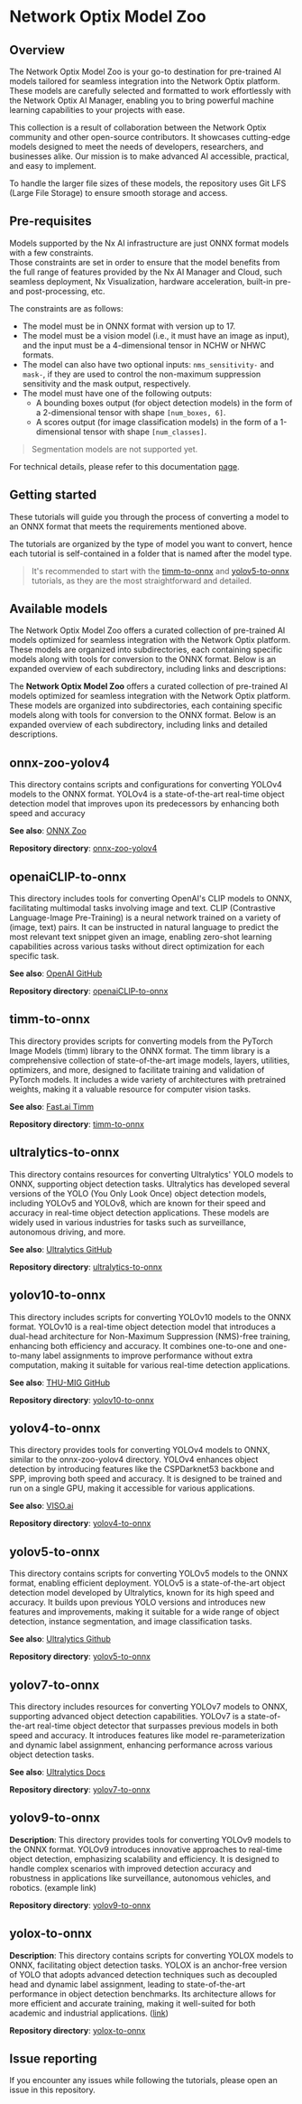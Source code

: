# Network Optix Model Zoo

## Overview

The Network Optix Model Zoo is your go-to destination for pre-trained AI models tailored for seamless integration into the Network Optix platform. These models are carefully selected and formatted to work effortlessly with the Network Optix AI Manager, enabling you to bring powerful machine learning capabilities to your projects with ease.

This collection is a result of collaboration between the Network Optix community and other open-source contributors. It showcases cutting-edge models designed to meet the needs of developers, researchers, and businesses alike. Our mission is to make advanced AI accessible, practical, and easy to implement.

To handle the larger file sizes of these models, the repository uses Git LFS (Large File Storage) to ensure smooth storage and access.

## Pre-requisites

Models supported by the Nx AI infrastructure are just ONNX format models with a few constraints.   
Those constraints are set in order to ensure that the model benefits from the full range of features
provided by the Nx AI Manager and Cloud, such seamless deployment, Nx Visualization,
hardware acceleration, built-in pre- and post-processing, etc.

The constraints are as follows:

- The model must be in ONNX format with version up to 17.
- The model must be a vision model (i.e., it must have an image as input), and the input must be a 4-dimensional tensor
  in NCHW or NHWC formats.
- The model can also have two optional inputs: `nms_sensitivity-` and `mask-`, if they are used to control the
  non-maximum suppression sensitivity and the mask output, respectively.
- The model must have one of the following outputs:
  - A bounding boxes output (for object detection models) in the form of a 2-dimensional tensor with
    shape `[num_boxes, 6]`.
  - A scores output (for image classification models) in the form of a 1-dimensional tensor with
    shape `[num_classes]`.

> Segmentation models are not supported yet.


For technical details, please refer to this
documentation [page](https://nx.docs.scailable.net/for-data-scientists/onnx-requirements).

## Getting started

These tutorials will guide you through the process of converting a model to an ONNX format that meets the requirements
mentioned above.

The tutorials are organized by the type of model you want to convert,
hence each tutorial is self-contained in a folder that is named after the model type.

> It's recommended to start with the [timm-to-onnx](timm-to-onnx) and [yolov5-to-onnx](yolov5-to-onnx) tutorials, as
> they are the most straightforward and detailed.

## Available models

The Network Optix Model Zoo offers a curated collection of pre-trained AI models optimized for seamless integration with the Network Optix platform. These models are organized into subdirectories, each containing specific models along with tools for conversion to the ONNX format. Below is an expanded overview of each subdirectory, including links and descriptions:

The **Network Optix Model Zoo** offers a curated collection of pre-trained AI models optimized for seamless integration with the Network Optix platform. These models are organized into subdirectories, each containing specific models along with tools for conversion to the ONNX format. Below is an expanded overview of each subdirectory, including links and detailed descriptions.

## onnx-zoo-yolov4

This directory contains scripts and configurations for converting YOLOv4 models to the ONNX format. YOLOv4 is a state-of-the-art real-time object detection model that improves upon its predecessors by enhancing both speed and accuracy

**See also**: [ONNX Zoo](https://github.com/onnx/models)

**Repository directory**: [onnx-zoo-yolov4](https://github.com/scailable/nx-onnx-zoo/tree/main/onnx-zoo-yolov4)

## openaiCLIP-to-onnx

This directory includes tools for converting OpenAI's CLIP models to ONNX, facilitating multimodal tasks involving image and text. CLIP (Contrastive Language-Image Pre-Training) is a neural network trained on a variety of (image, text) pairs. It can be instructed in natural language to predict the most relevant text snippet given an image, enabling zero-shot learning capabilities across various tasks without direct optimization for each specific task. 

**See also**: [OpenAI GitHub](https://github.com/openai/CLIP?utm_source=chatgpt.com)

**Repository directory**: [openaiCLIP-to-onnx](https://github.com/scailable/nx-onnx-zoo/tree/main/openaiCLIP-to-onnx)

## timm-to-onnx

This directory provides scripts for converting models from the PyTorch Image Models (timm) library to the ONNX format. The timm library is a comprehensive collection of state-of-the-art image models, layers, utilities, optimizers, and more, designed to facilitate training and validation of PyTorch models. It includes a wide variety of architectures with pretrained weights, making it a valuable resource for computer vision tasks. 

**See also**: [Fast.ai Timm](https://timm.fast.ai/?utm_source=chatgpt.com)

**Repository directory**: [timm-to-onnx](https://github.com/scailable/nx-onnx-zoo/tree/main/timm-to-onnx)

## ultralytics-to-onnx

This directory contains resources for converting Ultralytics' YOLO models to ONNX, supporting object detection tasks. Ultralytics has developed several versions of the YOLO (You Only Look Once) object detection models, including YOLOv5 and YOLOv8, which are known for their speed and accuracy in real-time object detection applications. These models are widely used in various industries for tasks such as surveillance, autonomous driving, and more. 

**See also**: [Ultralytics GitHub](https://github.com/ultralytics/yolov5?utm_source=chatgpt.com)

**Repository directory**: [ultralytics-to-onnx](https://github.com/scailable/nx-onnx-zoo/tree/main/ultralytics-to-onnx)

## yolov10-to-onnx

This directory includes scripts for converting YOLOv10 models to the ONNX format. YOLOv10 is a real-time object detection model that introduces a dual-head architecture for Non-Maximum Suppression (NMS)-free training, enhancing both efficiency and accuracy. It combines one-to-one and one-to-many label assignments to improve performance without extra computation, making it suitable for various real-time detection applications. 

**See also**: [THU-MIG GitHub](https://github.com/THU-MIG/yolov10?utm_source=chatgpt.com)

**Repository directory**: [yolov10-to-onnx](https://github.com/scailable/nx-onnx-zoo/tree/main/yolov10-to-onnx)

## yolov4-to-onnx

This directory provides tools for converting YOLOv4 models to ONNX, similar to the onnx-zoo-yolov4 directory. YOLOv4 enhances object detection by introducing features like the CSPDarknet53 backbone and SPP, improving both speed and accuracy. It is designed to be trained and run on a single GPU, making it accessible for various applications. 

**See also**: [VISO.ai](https://viso.ai/deep-learning/yolov4/?utm_source=chatgpt.com)

**Repository directory**: [yolov4-to-onnx](https://github.com/scailable/nx-onnx-zoo/tree/main/yolov4-to-onnx)

## yolov5-to-onnx

This directory contains scripts for converting YOLOv5 models to the ONNX format, enabling efficient deployment. YOLOv5 is a state-of-the-art object detection model developed by Ultralytics, known for its high speed and accuracy. It builds upon previous YOLO versions and introduces new features and improvements, making it suitable for a wide range of object detection, instance segmentation, and image classification tasks. 

**See also**: [Ultralytics Github](https://pytorch.org/hub/ultralytics_yolov5/?utm_source=chatgpt.com)

**Repository directory**: [yolov5-to-onnx](https://github.com/scailable/nx-onnx-zoo/tree/main/yolov5-to-onnx)

## yolov7-to-onnx

This directory includes resources for converting YOLOv7 models to ONNX, supporting advanced object detection capabilities. YOLOv7 is a state-of-the-art real-time object detector that surpasses previous models in both speed and accuracy. It introduces features like model re-parameterization and dynamic label assignment, enhancing performance across various object detection tasks. 

**See also**: [Ultralytics Docs](https://docs.ultralytics.com/models/yolov7/?utm_source=chatgpt.com)

**Repository directory**: [yolov7-to-onnx](https://github.com/scailable/nx-onnx-zoo/tree/main/yolov7-to-onnx)

## yolov9-to-onnx

**Description**: This directory provides tools for converting YOLOv9 models to the ONNX format. YOLOv9 introduces innovative approaches to real-time object detection, emphasizing scalability and efficiency. It is designed to handle complex scenarios with improved detection accuracy and robustness in applications like surveillance, autonomous vehicles, and robotics. (example link)

**Repository directory**: [yolov9-to-onnx](https://github.com/scailable/nx-onnx-zoo/tree/main/yolov9-to-onnx)

## yolox-to-onnx

**Description**: This directory contains scripts for converting YOLOX models to ONNX, facilitating object detection tasks. YOLOX is an anchor-free version of YOLO that adopts advanced detection techniques such as decoupled head and dynamic label assignment, leading to state-of-the-art performance in object detection benchmarks. Its architecture allows for more efficient and accurate training, making it well-suited for both academic and industrial applications. ([link](https://github.com/Megvii-BaseDetection/YOLOX))

**Repository directory**: [yolox-to-onnx](https://github.com/scailable/nx-onnx-zoo/tree/main/yolox-to-onnx)

## Issue reporting

If you encounter any issues while following the tutorials, please open an issue in this repository.